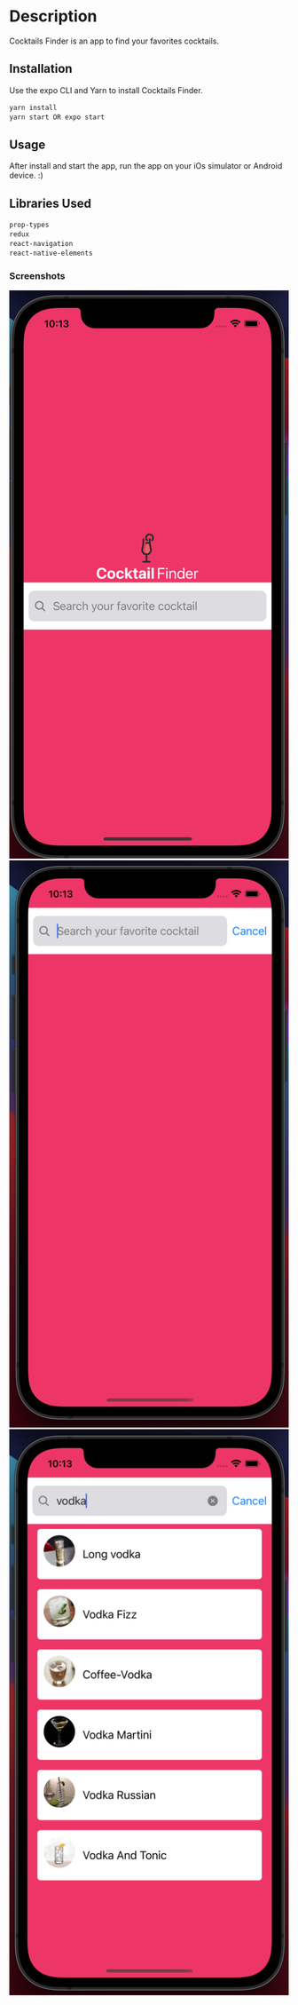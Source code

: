 # Description

Cocktails Finder is an app to find your favorites cocktails.

## Installation

Use the expo CLI and Yarn to install Cocktails Finder.

```bash
yarn install
yarn start OR expo start
```

## Usage

After install and start the app, run the app on your iOs simulator or Android device. :)

## Libraries Used

```bash
prop-types
redux
react-navigation
react-native-elements
```

### Screenshots

![Alt text](/screenshots/home.png?raw=true "Home")
![Alt text](/screenshots/search.png?raw=true "Search ")
![Alt text](/screenshots/search2.png?raw=true "Search drinks")

